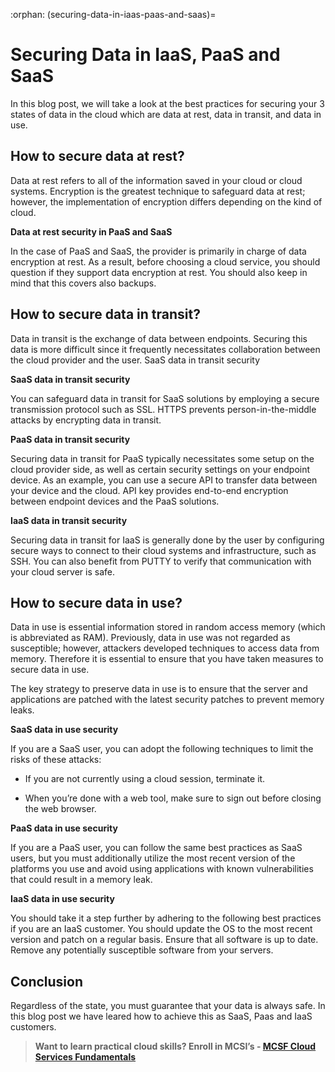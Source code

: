 :orphan:
(securing-data-in-iaas-paas-and-saas)=
# Securing Data in IaaS, PaaS and SaaS
 
In this blog post, we will take a look at the best practices for securing your 3 states of data in the cloud which are data at rest, data in transit, and data in use.

## How to secure data at rest?

Data at rest refers to all of the information saved in your cloud or cloud systems. Encryption is the greatest technique to safeguard data at rest; however, the implementation of encryption differs depending on the kind of cloud.

**Data at rest security in PaaS and SaaS**

In the case of PaaS and SaaS, the provider is primarily in charge of data encryption at rest. As a result, before choosing a cloud service, you should question if they support data encryption at rest. You should also keep in mind that this covers also backups.

## How to secure data in transit?

Data in transit is the exchange of data between endpoints. Securing this data is more difficult since it frequently necessitates collaboration between the cloud provider and the user.
SaaS data in transit security

**SaaS data in transit security**

You can safeguard data in transit for SaaS solutions by employing a secure transmission protocol such as SSL. HTTPS prevents person-in-the-middle attacks by encrypting data in transit.

**PaaS data in transit security**

Securing data in transit for PaaS typically necessitates some setup on the cloud provider side, as well as certain security settings on your endpoint device. As an example, you can use a secure API to transfer data between your device and the cloud. API key provides end-to-end encryption between endpoint devices and the PaaS solutions.

**IaaS data in transit security**

Securing data in transit for IaaS is generally done by the user by configuring secure ways to connect to their cloud systems and infrastructure, such as SSH. You can also benefit from PUTTY to verify that communication with your cloud server is safe.

## How to secure data in use?

Data in use is essential information stored in random access memory (which is abbreviated as RAM). Previously, data in use was not regarded as susceptible; however, attackers developed techniques to access data from memory. Therefore it is essential to ensure that you have taken measures to secure data in use.

The key strategy to preserve data in use is to ensure that the server and applications are patched with the latest security patches to prevent memory leaks.

**SaaS data in use security**

If you are a SaaS user, you can adopt the following techniques to limit the risks of these attacks:

- If you are not currently using a cloud session, terminate it.

- When you’re done with a web tool, make sure to sign out before closing the web browser.

**PaaS data in use security**

If you are a PaaS user, you can follow the same best practices as SaaS users, but you must additionally utilize the most recent version of the platforms you use and avoid using applications with known vulnerabilities that could result in a memory leak.

**IaaS data in use security**

You should take it a step further by adhering to the following best practices if you are an IaaS customer. You should update the OS to the most recent version and patch on a regular basis. Ensure that all software is up to date.
Remove any potentially susceptible software from your servers.

## Conclusion

Regardless of the state, you must guarantee that your data is always safe. In this blog post we have leared how to achieve this as SaaS, Paas and IaaS customers.

> **Want to learn practical cloud skills? Enroll in MCSI’s - [MCSF Cloud Services Fundamentals ](https://www.mosse-institute.com/certifications/mcsf-cloud-services-fundamentals.html)**